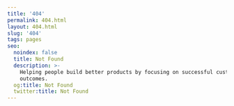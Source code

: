 ```yaml
---
title: '404'
permalink: 404.html
layout: 404.html
slug: '404'
tags: pages
seo:
  noindex: false
  title: Not Found
  description: >-
    Helping people build better products by focusing on successful customer
    outcomes.
  og:title: Not Found
  twitter:title: Not Found
---
```



